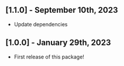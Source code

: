 ## [1.1.0] - September 10th, 2023

- Update dependencies

## [1.0.0] - January 29th, 2023

- First release of this package!
